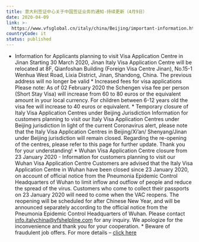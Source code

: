 ```yaml
---
title: 意大利签证中心关于中国签证业务的通知-持续更新（4月9日）
date: 2020-04-09
link: >-
  https://www.vfsglobal.cn/italy/china/Beijing/important-information.html
countryCode: it
status: published
---
```

* Information for Applicants planning to visit Visa Application Centre in Jinan Starting 30 March 2020, Jinan Italy Visa Application Centre will be relocated at 8F, Qianfoshan Building (Foreign Visa Centre Jinan), No.15-1 Wenhua West Road, Lixia District, Jinan, Shandong, China. The previous address will no longer be valid *  Increased fees for visa applications  Please note: As of 02 February 2020 the Schengen visa fee per person (Short Stay Visa) will increase from 60 to 80 euros or the equivalent amount in your local currency. For children between 6-12 years old the visa fee will increase to 40 euros or equivalent. * Temporary closure of Italy Visa Application Centres under Beijing Jurisdiction Information for customers planning to visit our Italy Visa Application Centres under Beijing jurisdiction In light of the current Coronavirus alert, please note that the Italy Visa Application Centres in Beijing/Xi’an/ Shenyang/Jinan under Beijing jurisdiction will remain closed. Regarding the re-opening of the centres, please refer to this page for further update. Thank you for your understanding! * Wuhan Visa Application Centre closure from 23 January 2020 - Information for customers planning to visit our Wuhan Visa Application Centre Customers are advised that the Italy Visa Application Centre in Wuhan have been closed since 23 January 2020, on account of official notice from the Pneumonia Epidemic Control Headquarters of Wuhan to limit inflow and outflow of people and reduce the spread of the virus. Customers who come to collect their passports on 23 January 2020 will need to come when the VAC reopens. The reopening will be scheduled for after Chinese New Year, and will be announced separately according to the official notice from the Pneumonia Epidemic Control Headquarters of Wuhan. Please contact [info.italychina@vfshelpline.com](mailto:info.italychina@vfshelpline.com) for any inquiry. We apologize for the inconvenience and thank you for your cooperation. * Beware of fraudulent job offers. For more details – [click here](disclaimer.html#1)
